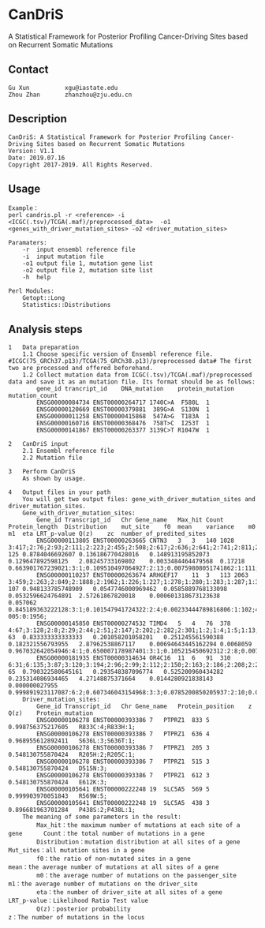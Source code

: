 # CanDriS
A Statistical Framework for Posterior Profiling Cancer-Driving Sites based on Recurrent Somatic Mutations

Contact
---
	Gu Xun			xgu@iastate.edu
	Zhou Zhan		zhanzhou@zju.edu.cn
		
Description
---
	CanDriS: A Statistical Framework for Posterior Profiling Cancer-Driving Sites based on Recurrent Somatic Mutations
	Version: V1.1
	Date: 2019.07.16
	Copyright 2017-2019. All Rights Reserved.
	
Usage
---	
	Example：
	perl candris.pl -r <reference> -i <ICGC(.tsv)/TCGA(.maf)/preprocessed_data>  -o1 <genes_with_driver_mutation_sites> -o2 <driver_mutation_sites> 
	
	Paramaters:
		-r	input ensembl reference file 
		-i	input mutation file	
		-o1	output file 1, mutation gene list 
		-o2	output file 2, mutation site list
		-h	help
	
	Perl Modules:
		Getopt::Long
		Statistics::Distributions
	
Analysis steps
---	
	1	Data preparation
		1.1 Choose specific version of Ensembl reference file. #ICGC(75_GRCh37.p13)/TCGA(75_GRCh38.p13)/preprocessed data# The first two are processed and offered beforehand.
		1.2 Collect mutation data from ICGC(.tsv)/TCGA(.maf)/preprocessed data and save it as an mutation file. Its format should be as follows:
			gene_id	trancript_id	DNA_mutation	protein_mutation	mutation_count
			ENSG00000084734 ENST00000264717 1740C>A  F580L  1
			ENSG00000120669 ENST00000379881  389G>A  S130N  1
			ENSG00000011258 ENST00000415868  547A>G  T183A  1
			ENSG00000160716 ENST00000368476  758T>C  I253T  1
			ENSG00000141867 ENST00000263377 3139C>T R1047W  1
		
	2	CanDriS input
		2.1 Ensembl reference file  
		2.2 Mutation file 
		
	3	Perform CanDriS
		As shown by usage.
		
	4	Output files in your path 
		You will get two output files: gene_with_driver_mutation_sites and driver_mutation_sites.
		Gene_with_driver_mutation_sites:
			Gene_id	Transcript_id	Chr	Gene_name	Max_hit	Count	Protein_length	Distribution	mut_site	f0	mean	variance	m0	m1	eta	LRT_p-value	Q(z)	zc	number_of_predited_sites
			ENSG00000113805	ENST00000263665	CNTN3	3	3	140	1028	3:417;2:76;2:93;2:111;2:223;2:455;2:508;2:617;2:636;2:641;2:741;2:811;2:851;2:962;1:30;1:31;1:32;1:40;1:43;1:57;1:66;1:69;1:74;1:81;1:87;1:107;1:115;1:124;1:129;1:135;1:157;1:159;1:160;1:161;1:171;1:174;1:189;1:197;1:222;1:234;1:259;1:263;1:270;1:277;1:278;1:300;1:311;1:322;1:336;1:356;1:361;1:365;1:381;1:383;1:391;1:408;1:426;1:438;1:439;1:442;1:446;1:461;1:467;1:499;1:519;1:524;1:526;1:539;1:587;1:591;1:605;1:608;1:612;1:621;1:624;1:628;1:640;1:643;1:646;1:656;1:662;1:664;1:667;1:668;1:675;1:686;1:693;1:696;1:701;1:709;1:713;1:714;1:725;1:731;1:733;1:735;1:740;1:745;1:774;1:779;1:783;1:797;1:803;1:805;1:807;1:814;1:816;1:837;1:850;1:864;1:882;1:886;1:898;1:902;1:910;1:912;1:924;1:930;1:937;1:963;1:964;1:969;1:975;1:980;1:1027;	125	0.8784046692607	0.136186770428016	0.148913195852073	0.129647892598125	2.08245733169802	0.0033484464479568	0.17218	0.663901767239021:3:1;0.109510497064927:2:13;0.00759808051741862:1:111;0.00047642954522531:0:903;
			ENSG00000110237	ENST00000263674	ARHGEF17	11	3	113	2063	3:459;2:263;2:849;2:1888;2:1962;1:226;1:227;1:278;1:280;1:283;1:287;1:305;1:338;1:347;1:348;1:364;1:379;1:413;1:415;1:441;1:445;1:461;1:468;1:473;1:485;1:512;1:519;1:531;1:537;1:542;1:556;1:560;1:570;1:586;1:604;1:628;1:631;1:647;1:650;1:665;1:682;1:692;1:707;1:717;1:721;1:722;1:778;1:831;1:834;1:875;1:895;1:918;1:931;1:949;1:964;1:966;1:1007;1:1033;1:1042;1:1067;1:1158;1:1166;1:1204;1:1224;1:1228;1:1256;1:1257;1:1307;1:1308;1:1326;1:1359;1:1363;1:1364;1:1400;1:1418;1:1419;1:1432;1:1434;1:1443;1:1579;1:1599;1:1604;1:1616;1:1619;1:1631;1:1683;1:1699;1:1702;1:1715;1:1741;1:1752;1:1771;1:1793;1:1807;1:1837;1:1883;1:1892;1:1896;1:1945;1:1957;1:1971;1:1974;1:1985;1:1999;1:2017;1:2024;1:2037;	107	0.948133785748909	0.0547746000969462	0.0585889768133098	0.0532596624764891	2.57261867820018	0.000601318673123638	0.057062	0.845189363222128:3:1;0.101547941724322:2:4;0.00233444789816806:1:102;4.84396684991006e-005:0:1956;
			ENSG00000145850	ENST00000274532	TIMD4	5	4	76	378	4:67;3:128;2:8;2:29;2:44;2:51;2:147;2:202;2:282;2:301;1:2;1:4;1:5;1:13;1:19;1:31;1:33;1:34;1:36;1:47;1:57;1:70;1:73;1:79;1:92;1:94;1:122;1:132;1:133;1:140;1:142;1:158;1:168;1:180;1:201;1:203;1:205;1:208;1:210;1:217;1:228;1:235;1:239;1:245;1:249;1:260;1:266;1:280;1:284;1:288;1:298;1:306;1:310;1:316;1:320;1:327;1:329;1:333;1:335;1:338;1:357;1:368;1:377;	63	0.833333333333333	0.201058201058201	0.251245561590388	0.182321556793955	2.87962538867117	0.00694643445162294	0.0068059	0.967032642054946:4:1;0.650007178987401:3:1;0.105215450692312:2:8;0.00738995402234366:1:53;0.000471151339347942:0:315;
			ENSG00000181935	ENST00000314634	OR4C16	11	6	91	310	6:31;6:135;3:87;3:120;3:194;2:96;2:99;2:112;2:150;2:163;2:186;2:208;2:220;2:264;2:294;1:5;1:9;1:22;1:59;1:61;1:72;1:73;1:90;1:94;1:97;1:98;1:101;1:109;1:116;1:118;1:122;1:126;1:130;1:137;1:138;1:139;1:141;1:143;1:146;1:147;1:149;1:164;1:182;1:190;1:191;1:196;1:214;1:226;1:236;1:241;1:247;1:250;1:253;1:254;1:255;1:257;1:259;1:268;1:274;1:276;1:277;1:284;1:289;1:302;1:304;	65	0.790322580645161	0.293548387096774	0.525200960434282	0.235314086934465	4.27148875371664	0.0144280921838143	0.000000027955	0.999891923117087:6:2;0.607346043154968:3:3;0.0785200850205937:2:10;0.00467228840825762:1:50;0.000258535337030907:0:245;
		Driver_mutation_sites:
			Gene_id	Transcript_id	Chr	Gene_name	Protein_position	z	Q(z)	Protein_mutation
			ENSG00000106278	ENST00000393386	7	PTPRZ1	833	5	0.998756375217605	R833C:4;R833H:1;
			ENSG00000106278	ENST00000393386	7	PTPRZ1	636	4	0.968955612892411	S636L:3;S636T:1;
			ENSG00000106278	ENST00000393386	7	PTPRZ1	205	3	0.548130755870424	R205H:2;R205C:1;
			ENSG00000106278	ENST00000393386	7	PTPRZ1	515	3	0.548130755870424	D515N:3;
			ENSG00000106278	ENST00000393386	7	PTPRZ1	612	3	0.548130755870424	E612K:3;
			ENSG00000105641	ENST00000222248	19	SLC5A5	569	5	0.999903970051843	R569W:5;
			ENSG00000105641	ENST00000222248	19	SLC5A5	438	3	0.896681963701284	P438S:2;P438L:1;		
		The meaning of some parameters in the result:
			Max_hit：the maximum number of mutations at each site of a gene		Count：the total number of mutations in a gene
			Distribution：mutation distribution at all sites of a gene			Mut_sites：all mutation sites in a gene
			f0：the ratio of non-mutated sites in a gene						mean：the average number of mutations at all sites of a gene
			m0：the average number of mutations on the passenger_site			m1：the average number of mutations on the driver_site
			eta：the number of driver_site at all sites of a gene				LRT_p-value：Likelihood Ratio Test value
			Q(z)：posterior probability											z：The number of mutations in the locus	
				